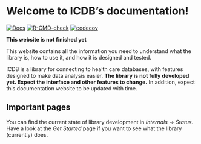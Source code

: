 # Welcome to ICDB’s documentation!

<!-- badges: start -->
[![Docs](https://github.com/jrs0/icdb/actions/workflows/docs.yaml/badge.svg)](https://jrs0.github.io/icdb)
[![R-CMD-check](https://github.com/jrs0/icdb/actions/workflows/R-CMD-check.yaml/badge.svg)](https://github.com/jrs0/icdb/actions/workflows/R-CMD-check.yaml)
[![codecov](https://codecov.io/gh/jrs0/icdb/branch/main/graph/badge.svg?token=VXGD77WTZI)](https://codecov.io/gh/jrs0/icdb)
<!-- badges: end -->

**This website is not finished yet**

This website contains all the information you need to understand what the library is, how to use it, and how it is designed and tested.

ICDB is a library for connecting to health care databases, with features designed to make data analysis easier. **The library is not fully developed yet. Expect the interface and other features to change.** In addition, expect this documentation website to be updated with time.

## Important pages

You can find the current state of library development in *Internals -> Status*. Have a look at the *Get Started* page if you want to see what the library (currently) does.
